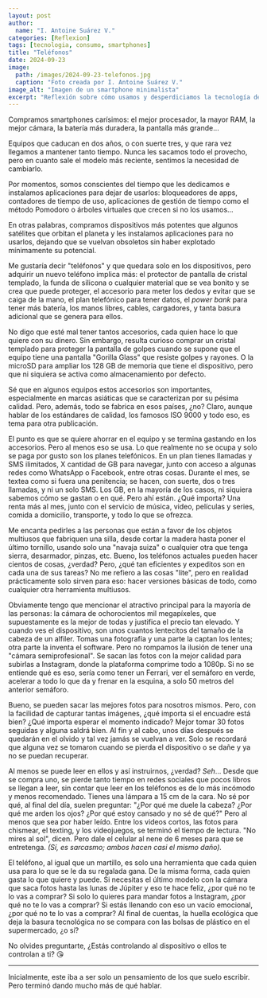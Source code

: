```yaml
---
layout: post
author:
  name: "I. Antoine Suárez V."
categories: [Reflexion]
tags: [tecnologia, consumo, smartphones]
title: "Teléfonos"
date: 2024-09-23
image:
  path: /images/2024-09-23-telefonos.jpg
  caption: "Foto creada por I. Antoine Suárez V."
image_alt: "Imagen de un smartphone minimalista"
excerpt: "Reflexión sobre cómo usamos y desperdiciamos la tecnología de nuestros teléfonos móviles sin aprovechar su verdadero potencial."
---
```



Compramos smartphones carísimos: el mejor procesador, la mayor RAM, la mejor cámara, la batería más duradera, la pantalla más grande…

Equipos que caducan en dos años, o con suerte tres, y que rara vez llegamos a mantener tanto tiempo. Nunca les sacamos todo el provecho, pero en cuanto sale el modelo más reciente, sentimos la necesidad de cambiarlo.

Por momentos, somos conscientes del tiempo que les dedicamos e instalamos aplicaciones para dejar de usarlos: bloqueadores de apps, contadores de tiempo de uso, aplicaciones de gestión de tiempo como el método Pomodoro o árboles virtuales que crecen si no los usamos…

En otras palabras, compramos dispositivos más potentes que algunos satélites que orbitan el planeta y les instalamos aplicaciones para no usarlos, dejando que se vuelvan obsoletos sin haber explotado mínimamente su potencial.

Me gustaría decir "teléfonos" y que quedara solo en los dispositivos, pero adquirir un nuevo teléfono implica más: el protector de pantalla de cristal templado, la funda de silicona o cualquier material que se vea bonito y se crea que puede proteger, el accesorio para meter los dedos y evitar que se caiga de la mano, el plan telefónico para tener datos, el _power bank_ para tener más batería, los manos libres, cables, cargadores, y tanta basura adicional que se genera para ellos.

No digo que esté mal tener tantos accesorios, cada quien hace lo que quiere con su dinero. Sin embargo, resulta curioso comprar un cristal templado para proteger la pantalla de golpes cuando se supone que el equipo tiene una pantalla "Gorilla Glass" que resiste golpes y rayones. O la microSD para ampliar los 128 GB de memoria que tiene el dispositivo, pero que ni siquiera se activa como almacenamiento por defecto.

Sé que en algunos equipos estos accesorios son importantes, especialmente en marcas asiáticas que se caracterizan por su pésima calidad. Pero, además, todo se fabrica en esos países, ¿no? Claro, aunque hablar de los estándares de calidad, los famosos ISO 9000 y todo eso, es tema para otra publicación.

El punto es que se quiere ahorrar en el equipo y se termina gastando en los accesorios. Pero al menos eso se usa. Lo que realmente no se ocupa y solo se paga por gusto son los planes telefónicos. En un plan tienes llamadas y SMS ilimitados, X cantidad de GB para navegar, junto con acceso a algunas redes como WhatsApp o Facebook, entre otras cosas. Durante el mes, se textea como si fuera una penitencia; se hacen, con suerte, dos o tres llamadas, y ni un solo SMS. Los GB, en la mayoría de los casos, ni siquiera sabemos cómo se gastan o en qué. Pero ahí están. ¿Qué importa? Una renta más al mes, junto con el servicio de música, video, películas y series, comida a domicilio, transporte, y todo lo que se ofrezca.

Me encanta pedirles a las personas que están a favor de los objetos multiusos que fabriquen una silla, desde cortar la madera hasta poner el último tornillo, usando solo una "navaja suiza" o cualquier otra que tenga sierra, desarmador, pinzas, etc. Bueno, los teléfonos actuales pueden hacer cientos de cosas, ¿verdad? Pero, ¿qué tan eficientes y expeditos son en cada una de sus tareas? No me refiero a las cosas "lite", pero en realidad prácticamente solo sirven para eso: hacer versiones básicas de todo, como cualquier otra herramienta multiusos.

Obviamente tengo que mencionar el atractivo principal para la mayoría de las personas: la cámara de ochorocientos mil megapíxeles, que supuestamente es la mejor de todas y justifica el precio tan elevado. Y cuando ves el dispositivo, son unos cuantos lentecitos del tamaño de la cabeza de un alfiler. Tomas una fotografía y una parte la captan los lentes; otra parte la inventa el software. Pero no rompamos la ilusión de tener una "cámara semiprofesional". Se sacan las fotos con la mejor calidad para subirlas a Instagram, donde la plataforma comprime todo a 1080p. Si no se entiende qué es eso, sería como tener un Ferrari, ver el semáforo en verde, acelerar a todo lo que da y frenar en la esquina, a solo 50 metros del anterior semáforo.

Bueno, se pueden sacar las mejores fotos para nosotros mismos. Pero, con la facilidad de capturar tantas imágenes, ¿qué importa si el encuadre está bien? ¿Qué importa esperar el momento indicado? Mejor tomar 30 fotos seguidas y alguna saldrá bien. Al fin y al cabo, unos días después se quedarán en el olvido y tal vez jamás se vuelvan a ver. Solo se recordará que alguna vez se tomaron cuando se pierda el dispositivo o se dañe y ya no se puedan recuperar.

Al menos se puede leer en ellos y así instruirnos, ¿verdad? _Seh_... Desde que se compra uno, se pierde tanto tiempo en redes sociales que pocos libros se llegan a leer, sin contar que leer en los teléfonos es de lo más incómodo y menos recomendado. Tienes una lámpara a 15 cm de la cara. No sé por qué, al final del día, suelen preguntar: "¿Por qué me duele la cabeza? ¿Por qué me arden los ojos? ¿Por qué estoy cansado y no sé de qué?" Pero al menos que sea por haber leído. Entre los videos cortos, las fotos para chismear, el texting, y los videojuegos, se terminó el tiempo de lectura. "No mires al sol", dicen. Pero dale el celular al nene de 6 meses para que se entretenga. _(Sí, es sarcasmo; ambos hacen casi el mismo daño)._

El teléfono, al igual que un martillo, es solo una herramienta que cada quien usa para lo que se le da su regalada gana. De la misma forma, cada quien gasta lo que quiere y puede. Si necesitas el último modelo con la cámara que saca fotos hasta las lunas de Júpiter y eso te hace feliz, ¿por qué no te lo vas a comprar? Si solo lo quieres para mandar fotos a Instagram, ¿por qué no te lo vas a comprar? Si estás llenando con eso un vacío emocional, ¿por qué no te lo vas a comprar? Al final de cuentas, la huella ecológica que deja la basura tecnológica no se compara con las bolsas de plástico en el supermercado, ¿o sí?

No olvides preguntarte, ¿Estás controlando al dispositivo o ellos te controlan a ti? 😘

---

Inicialmente, este iba a ser solo un pensamiento de los que suelo escribir. Pero terminó dando mucho más de qué hablar.
